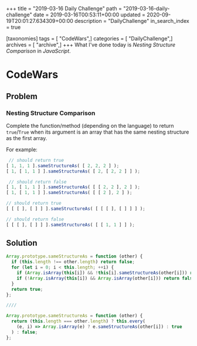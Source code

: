 +++
title = "2019-03-16 Daily Challenge"
path = "2019-03-16-daily-challenge"
date = 2019-03-16T00:53:11+00:00
updated = 2020-09-19T20:01:27.634309+00:00
description = "DailyChallenge"
in_search_index = true

[taxonomies]
tags = [ "CodeWars",]
categories = [ "DailyChallenge",]
archives = [ "archive",]
+++
What I've done today is *Nesting Structure Comparison* in *JavaScript*.

<!--more-->

# CodeWars

## Problem

### Nesting Structure Comparison

Complete the function/method (depending on the language) to return `true`/`True` when its argument is an array that has the same nesting structure as the first array.

For example:

```javascript
 // should return true
[ 1, 1, 1 ].sameStructureAs( [ 2, 2, 2 ] );          
[ 1, [ 1, 1 ] ].sameStructureAs( [ 2, [ 2, 2 ] ] );  

 // should return false 
[ 1, [ 1, 1 ] ].sameStructureAs( [ [ 2, 2 ], 2 ] );  
[ 1, [ 1, 1 ] ].sameStructureAs( [ [ 2 ], 2 ] );  

// should return true
[ [ [ ], [ ] ] ].sameStructureAs( [ [ [ ], [ ] ] ] ); 

// should return false
[ [ [ ], [ ] ] ].sameStructureAs( [ [ 1, 1 ] ] );     
```

## Solution

```js
Array.prototype.sameStructureAs = function (other) {
  if (this.length !== other.length) return false;
  for (let i = 0; i < this.length; ++i) {
    if (Array.isArray(this[i]) && !this[i].sameStructureAs(other[i])) return false;
    if (!Array.isArray(this[i]) && Array.isArray(other[i])) return false;
  }
  return true;
};

////

Array.prototype.sameStructureAs = function (other) {
  return (this.length === other.length) ? this.every(
    (e, i) => Array.isArray(e) ? e.sameStructureAs(other[i]) : true
  ) : false;
};
```